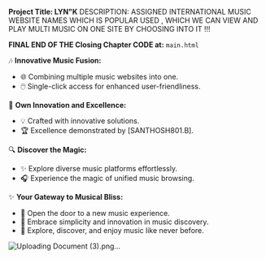 **Project Title: LYN"K**
DESCRIPTION: ASSIGNED INTERNATIONAL MUSIC WEBSITE NAMES WHICH IS POPULAR USED , WHICH WE CAN VIEW AND PLAY MULTI MUSIC ON ONE SITE BY CHOOSING INTO IT !!!

**FINAL END OF THE Closing Chapter CODE at:** `main.html`

🎶 **Innovative Music Fusion:**  
   - 🌐 Combining multiple music websites into one.
   - 🖱️ Single-click access for enhanced user-friendliness.

🚀 **Own Innovation and Excellence:**  
   - 💡 Crafted with innovative solutions.
   - 🏆 Excellence demonstrated by [SANTHOSH801.B].

🔍 **Discover the Magic:**  
   - ✨ Explore diverse music platforms effortlessly.
   - 🎧 Experience the magic of unified music browsing.

✨ **Your Gateway to Musical Bliss:**  
   - 🚪 Open the door to a new music experience.
   - 🎉 Embrace simplicity and innovation in music discovery.
   - 🌈 Explore, discover, and enjoy music like never before.

![Uploading Document (3).png…]()
